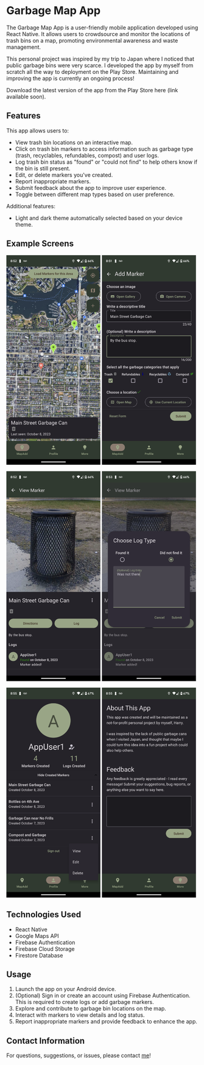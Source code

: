 # Garbage Map App

The Garbage Map App is a user-friendly mobile application developed using React Native. It allows users to crowdsource and monitor the locations of trash bins on a map, promoting environmental awareness and waste management.

This personal project was inspired by my trip to Japan where I noticed that public garbage bins were very scarce. I developed the app by myself from scratch all the way to deployment on the Play Store. Maintaining and improving the app is currently an ongoing process!

Download the latest version of the app from the Play Store here (link available soon).

## Features

This app allows users to:

- View trash bin locations on an interactive map.
- Click on trash bin markers to access information such as garbage type (trash, recyclables, refundables, compost) and user logs.
- Log trash bin status as "found" or "could not find" to help others know if the bin is still present.
- Edit, or delete markers you've created.
- Report inappropriate markers.
- Submit feedback about the app to improve user experience.
- Toggle between different map types based on user preference.

Additional features:

- Light and dark theme automatically selected based on your device theme.

## Example Screens

<p float="left">
<img src="assets/map_screen.png" width="49%" >
<img src="assets/add_marker_screen.png" width="49%" >

<p float="left">
<img src="assets/view_marker_screen.png" width="49%" >
<img src="assets/log_dialog.png" width="49%" >
</p>
<p float="left">
<img src="assets/profile_screen.png" width="49%" >
<img src="assets/feedback_screen.png" width="49%" >
</p>

## Technologies Used

- React Native
- Google Maps API
- Firebase Authentication
- Firebase Cloud Storage
- Firestore Database

## Usage

1. Launch the app on your Android device.
2. (Optional) Sign in or create an account using Firebase Authentication. This is required to create logs or add garbage markers.
3. Explore and contribute to garbage bin locations on the map.
4. Interact with markers to view details and log status.
5. Report inappropriate markers and provide feedback to enhance the app.

## Contact Information

For questions, suggestions, or issues, please contact [me](https://linkedin.com/in/harrytyhu)!
